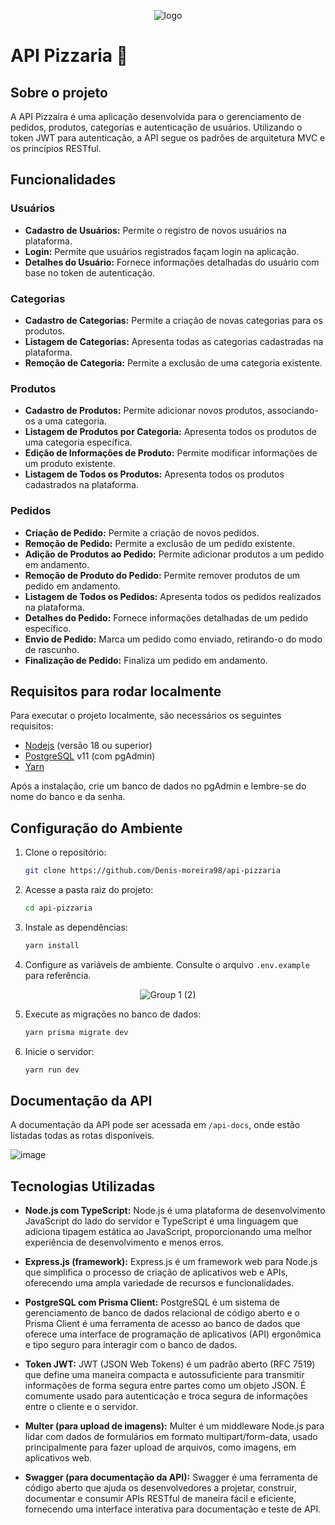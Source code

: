 <div align="center">
  
![logo](https://github.com/Denis-moreira98/api-pizzaria/assets/72985107/68e4a1f0-c155-405a-b68a-f1e6a5636e4b)

</div>

# API Pizzaria 🍕

## Sobre o projeto

A API Pizzaira é uma aplicação desenvolvida para o gerenciamento de pedidos, produtos, categorias e autenticação de usuários. Utilizando o token JWT para autenticação, a API segue os padrões de arquitetura MVC e os princípios RESTful.

## Funcionalidades

### Usuários
- **Cadastro de Usuários:** Permite o registro de novos usuários na plataforma.
- **Login:** Permite que usuários registrados façam login na aplicação.
- **Detalhes do Usuário:** Fornece informações detalhadas do usuário com base no token de autenticação.

### Categorias
- **Cadastro de Categorias:** Permite a criação de novas categorias para os produtos.
- **Listagem de Categorias:** Apresenta todas as categorias cadastradas na plataforma.
- **Remoção de Categoria:** Permite a exclusão de uma categoria existente.

### Produtos
- **Cadastro de Produtos:** Permite adicionar novos produtos, associando-os a uma categoria.
- **Listagem de Produtos por Categoria:** Apresenta todos os produtos de uma categoria específica.
- **Edição de Informações de Produto:** Permite modificar informações de um produto existente.
- **Listagem de Todos os Produtos:** Apresenta todos os produtos cadastrados na plataforma.

### Pedidos
- **Criação de Pedido:** Permite a criação de novos pedidos.
- **Remoção de Pedido:** Permite a exclusão de um pedido existente.
- **Adição de Produtos ao Pedido:** Permite adicionar produtos a um pedido em andamento.
- **Remoção de Produto do Pedido:** Permite remover produtos de um pedido em andamento.
- **Listagem de Todos os Pedidos:** Apresenta todos os pedidos realizados na plataforma.
- **Detalhes do Pedido:** Fornece informações detalhadas de um pedido específico.
- **Envio de Pedido:** Marca um pedido como enviado, retirando-o do modo de rascunho.
- **Finalização de Pedido:** Finaliza um pedido em andamento.

## Requisitos para rodar localmente

Para executar o projeto localmente, são necessários os seguintes requisitos:

- [Nodejs](https://nodejs.org/en/download/current) (versão 18 ou superior)
- [PostgreSQL](https://www.postgresql.org/download/) v11 (com pgAdmin)
- [Yarn](https://classic.yarnpkg.com/lang/en/docs/install/#windows-stable)
  
Após a instalação, crie um banco de dados no pgAdmin e lembre-se do nome do banco e da senha.

## Configuração do Ambiente

1. Clone o repositório:
   
    ```bash
    git clone https://github.com/Denis-moreira98/api-pizzaria
    ```
2. Acesse a pasta raiz do projeto:
   
    ```bash
    cd api-pizzaria
    ```
3. Instale as dependências:
   
    ```bash
    yarn install
    ```
4. Configure as variáveis de ambiente. Consulte o arquivo `.env.example` para referência.

<div align="center">
  
  ![Group 1 (2)](https://github.com/Denis-moreira98/api-pizzaria/assets/72985107/1db608df-833e-4b4c-8c04-f4d4a9f78803)

</div>

5. Execute as migrações no banco de dados:
   
    ```bash
    yarn prisma migrate dev
    ```
6. Inicie o servidor:
   
    ```bash
    yarn run dev
    ```

## Documentação da API

A documentação da API pode ser acessada em `/api-docs`, onde estão listadas todas as rotas disponíveis.

![image](https://github.com/Denis-moreira98/api-pizzaria/assets/72985107/8c3137aa-d047-41a8-9dc7-28a2368e7ecc)

## Tecnologias Utilizadas

- **Node.js com TypeScript:** Node.js é uma plataforma de desenvolvimento JavaScript do lado do servidor e TypeScript é uma linguagem que adiciona tipagem estática ao JavaScript, proporcionando uma melhor experiência de desenvolvimento e menos erros.

- **Express.js (framework):** Express.js é um framework web para Node.js que simplifica o processo de criação de aplicativos web e APIs, oferecendo uma ampla variedade de recursos e funcionalidades.

- **PostgreSQL com Prisma Client:** PostgreSQL é um sistema de gerenciamento de banco de dados relacional de código aberto e o Prisma Client é uma ferramenta de acesso ao banco de dados que oferece uma interface de programação de aplicativos (API) ergonômica e tipo seguro para interagir com o banco de dados.

- **Token JWT:** JWT (JSON Web Tokens) é um padrão aberto (RFC 7519) que define uma maneira compacta e autossuficiente para transmitir informações de forma segura entre partes como um objeto JSON. É comumente usado para autenticação e troca segura de informações entre o cliente e o servidor.

- **Multer (para upload de imagens):** Multer é um middleware Node.js para lidar com dados de formulários em formato multipart/form-data, usado principalmente para fazer upload de arquivos, como imagens, em aplicativos web.

- **Swagger (para documentação da API):** Swagger é uma ferramenta de código aberto que ajuda os desenvolvedores a projetar, construir, documentar e consumir APIs RESTful de maneira fácil e eficiente, fornecendo uma interface interativa para documentação e teste de API.

